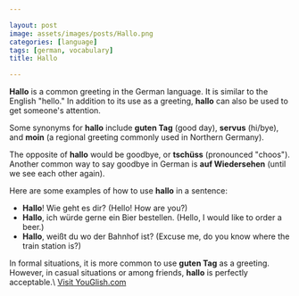 ```yaml
---

layout: post
image: assets/images/posts/Hallo.png
categories: [language]
tags: [german, vocabulary]
title: Hallo

---
```


**Hallo** is a common greeting in the German language. It is similar to the English "hello." In addition to its use as a greeting, **hallo** can also be used to get someone's attention. 

Some synonyms for **hallo** include **guten Tag** (good day), **servus** (hi/bye), and **moin** (a regional greeting commonly used in Northern Germany).

The opposite of **hallo** would be goodbye, or **tschüss** (pronounced "choos"). Another common way to say goodbye in German is **auf Wiedersehen** (until we see each other again).

Here are some examples of how to use **hallo** in a sentence:

- **Hallo**! Wie geht es dir? (Hello! How are you?)
- **Hallo**, ich würde gerne ein Bier bestellen. (Hello, I would like to order a beer.)
- **Hallo**, weißt du wo der Bahnhof ist? (Excuse me, do you know where the train station is?)

In formal situations, it is more common to use **guten Tag** as a greeting. However, in casual situations or among friends, **hallo** is perfectly acceptable.\ <a id="yg-widget-0" class="youglish-widget" data-query="Hallo" data-lang="german" data-components="8412" data-auto-start="0" data-bkg-color="theme_light" data-title="How%20to%20pronounce%20Hallo%20in%20German"  rel="nofollow" href="https://youglish.com">Visit YouGlish.com</a><script async src="https://youglish.com/public/emb/widget.js" charset="utf-8"></script>